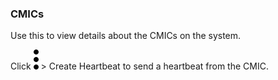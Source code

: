 ### CMICs

Use this to view details about the CMICs on the system.

Click 
![cov-icn_more_vert_kebob-15px.svg](cov-icn_more_vert_kebob-15px.svg) > Create Heartbeat to send a heartbeat from the CMIC.
